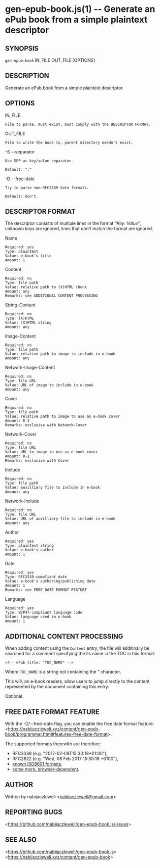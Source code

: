 gen-epub-book.js(1) -- Generate an ePub book from a simple plaintext descriptor
===============================================================================

## SYNOPSIS

`gen-epub-book` IN_FILE OUT_FILE [OPTIONS]

## DESCRIPTION

Generate an ePub book from a simple plaintext descriptor.

## OPTIONS

  IN_FILE

    File to parse, must exist, must comply with the DESCRIPTOR FORMAT.

  OUT_FILE

    File to write the book to, parent directory needn't exist.

  -S --separator <SEP>

    Use SEP as key/value separator.

    Default: ":"

  -D --free-date

    Try to parse non-RFC3339 date formats.

    Default: don't.

## DESCRIPTOR FORMAT

The descriptor consists of multiple lines in the format *"Key: Value"*, unknown
keys are ignored, lines that don't match the format are ignored.

  Name

    Required: yes
    Type: plaintext
    Value: e-book's title
    Amount: 1

  Content

    Required: no
    Type: file path
    Value: relative path to (X)HTML chunk
    Amount: any
    Remarks: see ADDITIONAL CONTENT PROCESSING

  String-Content

    Required: no
    Type: (X)HTML
    Value: (X)HTML string
    Amount: any

  Image-Content

    Required: no
    Type: file path
    Value: relative path to image to include in e-book
    Amount: any

  Network-Image-Content

    Required: no
    Type: file URL
    Value: URL of image to include in e-book
    Amount: any

  Cover

    Required: no
    Type: file path
    Value: relative path to image to use as e-book cover
    Amount: 0-1
    Remarks: exclusive with Network-Cover

  Network-Cover

    Required: no
    Type: file URL
    Value: URL to image to use as e-book cover
    Amount: 0-1
    Remarks: exclusive with Cover

  Include

    Required: no
    Type: file path
    Value: auxilliary file to include in e-book
    Amount: any

  Network-Include

    Required: no
    Type: file URL
    Value: URL of auxilliary file to include in e-book
    Amount: any

  Author

    Required: yes
    Type: plaintext string
    Value: e-book's author
    Amount: 1

  Date

    Required: yes
    Type: RFC3339-compliant date
    Value: e-book's authoring/publishing date
    Amount: 1
    Remarks: see FREE DATE FORMAT FEATURE

  Language

    Required: yes
    Type: BCP47-compliant language code
    Value: language used in e-book
    Amount: 1

## ADDITIONAL CONTENT PROCESSING

When adding content using the `Content` entry, the file will additinally be
searched for a comment specifying the its name in the TOC in this format:

    <!-- ePub title: "TOC_NAME" -->

Where `TOC_NAME` is a string not containing the *"* character.

This will, on e-book readers, allow users to jump directly to the content
represented by the document containing this entry.

Optional.

## FREE DATE FORMAT FEATURE

With the -D/--free-date flag, you can enable the free date format feature:
&lt;<https://nabijaczleweli.xyz/content/gen-epub-book/programmer.html#features-free-date-format>&gt;.

The supported formats therewith are therefore:

  * RFC3339 (e.g. "2017-02-08T15:30:18+01:00"),
  * RFC2822 (e.g. "Wed, 08 Feb 2017 15:30:18 +0100"),
  * [known ISO8601 formats](http://momentjs.com/docs/#/parsing/string),
  * [some more, browser-dependent](https://developer.mozilla.org/en-US/docs/Web/JavaScript/Reference/Global_Objects/Date/parse).

## AUTHOR

Written by nabijaczleweli &lt;<nabijaczleweli@gmail.com>&gt;

## REPORTING BUGS

&lt;<https://github.com/nabijaczleweli/gen-epub-book.js/issues>&gt;

## SEE ALSO

&lt;<https://github.com/nabijaczleweli/gen-epub-book.js>&gt;<br />
&lt;<https://nabijaczleweli.xyz/content/gen-epub-book>&gt;
